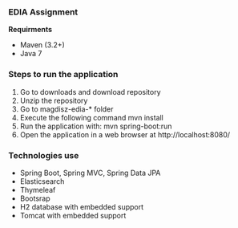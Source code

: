 
### EDIA Assignment ###

**Requirments**

   *  Maven (3.2+) 
   *  Java 7
 

### Steps to run the application ###

1. Go to downloads and download repository
2. Unzip the repository
3. Go to magdisz-edia-* folder
4. Execute the following command
       mvn install
5. Run the application with:
       mvn spring-boot:run
6. Open the application in a web browser at http://localhost:8080/

### Technologies use ###

* Spring Boot, Spring MVC, Spring Data JPA
* Elasticsearch
* Thymeleaf
* Bootsrap
* H2 database with embedded support
* Tomcat with embedded support